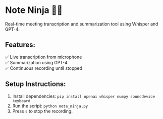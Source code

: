 # Note Ninja 🎤📜
Real-time meeting transcription and summarization tool using Whisper and GPT-4.

## Features:
✅ Live transcription from microphone  
✅ Summarization using GPT-4  
✅ Continuous recording until stopped  

## Setup Instructions:
1. Install dependencies:  `pip install openai whisper numpy sounddevice keyboard`
2. Run the script:  `python note_ninja.py`
3. Press `s` to stop the recording.

